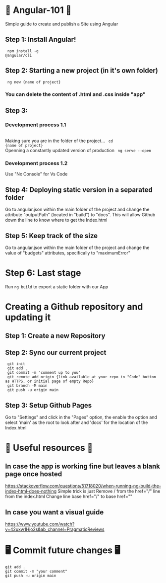 # 📝 Angular-101 📝 
Simple guide to create and publish a Site using Angular

## Step 1: Install Angular!
<code> npm install -g @angular/cli<aio-angular-dist-tag class="pln"></aio-angular-dist-tag> </code>

## Step 2: Starting a new project (in it's own folder)
<code> ng new {name of project} </code>

### You can delete the content of .html and .css inside "app"

## Step 3:
### Development process 1.1
<br> Making sure you are in the folder of the project...
<code> cd {name of project} </code>
<br> Openning a constantly updated version of production
<code> ng serve --open </code>

### Development process 1.2
Use "Nx Console" for Vs Code

## Step 4: Deploying static version in a separated folder
Go to angular.json within the main folder of the project and change the attribute "outputPath" (located in "build") to "docs". This will allow Github down the line to know where to get the Index.html

## Step 5: Keep track of the size
Go to angular.json within the main folder of the project and change the value of "budgets" attributes, specifically
to "maximumError"

# Step 6: Last stage
Run <code>ng build</code> to export a static folder with our App

# Creating a Github repository and updating it
## Step 1: Create a new Repository
## Step 2: Sync our current project
<p>
  <code> git init </code>
  <br><code> git add . </code>
  <br><code> git commit -m 'comment up to you' </code>
  <br><code> git remote add origin {link available at your repo in "Code" button as HTTPS, or initial page of empty Repo} </code>
  <br><code> git branch -M main </code>
  <br><code> git push -u origin main </code>
</p>

## Step 3: Setup Github Pages
Go to "Settings" and click in the "Pages" option, the enable the option and select 'main' as the root to look after and 'docs' for the location of the Index.html


# 🚨 Useful resources 🚨
## In case the app is working fine but leaves a blank page once hosted
https://stackoverflow.com/questions/51718020/when-running-ng-build-the-index-html-does-nothing
Simple trick is just Remove / from the href="/" line from the index.html Change line base href="/" to base href=""
<br>
## In case you want a visual guide
https://www.youtube.com/watch?v=42uxw1Hjo2s&ab_channel=PragmaticReviews 

# 🖥️ Commit future changes 🖥️
<p> 
  <code>git add .</code>
  <br><code>git commit -m "your comment"</code>
  <br><code>git push -u origin main</code>
</p>
